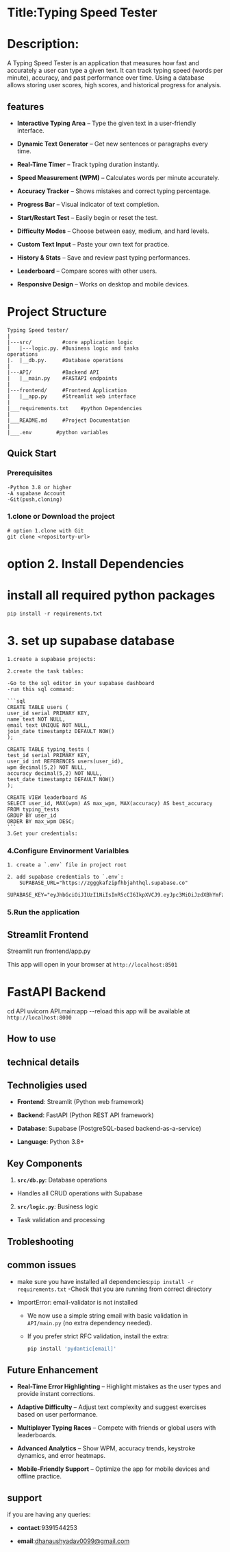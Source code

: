 # Title:Typing Speed Tester 

# Description:
A Typing Speed Tester is an application that measures how fast and accurately a user can type a given text. It can track typing speed (words per minute), accuracy, and past performance over time. Using a database allows storing user scores, high scores, and historical progress for analysis.

## features

-   **Interactive Typing Area** – Type the given text in a user-friendly interface.

-   **Dynamic Text Generator** – Get new sentences or paragraphs every time.

-   **Real-Time Timer** – Track typing duration instantly.

-   **Speed Measurement (WPM)** – Calculates words per minute accurately.

-   **Accuracy Tracker** – Shows mistakes and correct typing percentage.

-   **Progress Bar** – Visual indicator of text completion.

-   **Start/Restart Test** – Easily begin or reset the test.

-   **Difficulty Modes** – Choose between easy, medium, and hard levels.

-   **Custom Text Input** – Paste your own text for practice.

-   **History & Stats** – Save and review past typing performances.

-   **Leaderboard** – Compare scores with other users.

-   **Responsive Design** – Works on desktop and mobile devices.

# Project Structure

    Typing Speed tester/
    |
    |---src/          #core application logic
    |   |---logic.py. #Business logic and tasks
    operations
    |.  |__db.py.     #Database operations
    |
    |---API/          #Backend API
    |   |__main.py    #FASTAPI endpoints
    |
    |---frontend/     #Frontend Application
    |   |__app.py     #Streamlit web interface
    |
    |___requirements.txt    #python Dependencies
    |
    |___README.md     #Project Documentation
    |
    |___.env        #python variables

## Quick Start

### Prerequisites

    -Python 3.8 or higher
    -A supabase Account
    -Git(push,cloning)

### 1.clone or Download the project
    # option 1.clone with Git
    git clone <repositorty-url>

# option 2. Install Dependencies

# install all required python packages
    pip install -r requirements.txt

# 3. set up supabase database

    1.create a supabase projects:

    2.create the task tables:

    -Go to the sql editor in your supabase dashboard
    -run this sql command:

    ```sql
    CREATE TABLE users (
    user_id serial PRIMARY KEY,
    name text NOT NULL,
    email text UNIQUE NOT NULL,
    join_date timestamptz DEFAULT NOW()
    );

    CREATE TABLE typing_tests (
    test_id serial PRIMARY KEY,
    user_id int REFERENCES users(user_id),
    wpm decimal(5,2) NOT NULL,
    accuracy decimal(5,2) NOT NULL,
    test_date timestamptz DEFAULT NOW()
    );

    CREATE VIEW leaderboard AS
    SELECT user_id, MAX(wpm) AS max_wpm, MAX(accuracy) AS best_accuracy
    FROM typing_tests
    GROUP BY user_id
    ORDER BY max_wpm DESC;
    ```
    3.Get your credentials:

### 4.Configure Envinorment Varialbles

    1. create a `.env` file in project root

    2. add supabase credentials to `.env`:
        SUPABASE_URL="https://zgggkafzipfhbjahthql.supabase.co"
        SUPABASE_KEY="eyJhbGciOiJIUzI1NiIsInR5cCI6IkpXVCJ9.eyJpc3MiOiJzdXBhYmFzZSIsInJlZiI6InpnZ2drYWZ6aXBmaGJqYWh0aHFsIiwicm9sZSI6ImFub24iLCJpYXQiOjE3NTg2OTkxNTEsImV4cCI6MjA3NDI3NTE1MX0.8wOtfDSIb9XrdVqmiu_1o8UrAWNwWH0JSPTz8sWtGcY"

### 5.Run the application

## Streamlit Frontend
Streamlit run frontend/app.py

This app will open in your browser at `http://localhost:8501`

# FastAPI Backend

cd API
uvicorn API.main:app --reload
this app will be available at `http://localhost:8000`

## How to use

## technical details

## Technoligies used

- **Frontend**: Streamlit (Python web framework)

- **Backend**: FastAPI (Python REST API framework)

- **Database**: Supabase (PostgreSQL-based backend-as-a-service)

- **Language**: Python 3.8+

## Key Components

1. **`src/db.py`**: Database operations

-   Handles all CRUD operations with Supabase

2. **`src/logic.py`**: Business logic

-   Task validation and processing

## Trobleshooting

## common issues
- make sure you have installed all dependencies:`pip install -r requirements.txt`
    -Check that you are running from correct directory

- ImportError: email-validator is not installed
    - We now use a simple string email with basic validation in `API/main.py` (no extra dependency needed).
    - If you prefer strict RFC validation, install the extra:
      
      ```bash
      pip install 'pydantic[email]'
      ```

## Future Enhancement

- **Real-Time Error Highlighting** – Highlight mistakes as the user types and provide instant corrections.

- **Adaptive Difficulty** – Adjust text complexity and suggest exercises based on user performance.

- **Multiplayer Typing Races** – Compete with friends or global users with leaderboards.

- **Advanced Analytics** – Show WPM, accuracy trends, keystroke dynamics, and error heatmaps.

- **Mobile-Friendly Support** – Optimize the app for mobile devices and offline practice.

## support

if you are having any queries:

- **contact**:9391544253

- **email**:dhanaushyadav0099@gmail.com

